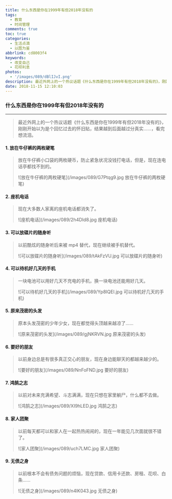 ```yaml
---
title: 什么东西是你在1999年有但2018年没有的
tags:
  - 教育
  - 时间管理
comments: true
toc: true
categories:
  - 生活点滴
  - 以图为鉴
abbrlink: cd8003f4
keywords:
  - 改变自己
  - 花呗利息
photos:
  - '/images/089/dBlIJvI.png'
description: 最近外网上的一个热议话题《什么东西是你在1999年有但2018年没有的》，刚刚开始以为是个回忆过去的怀旧贴，结果越到后面越过分真实……，看完想流泪。
date: 2018-11-15 12:10:03
---
```

<script type="text/javascript" src="/js/src/bai.js"></script>

### 什么东西是你在1999年有但2018年没有的
---
> 最近外网上的一个热议话题《什么东西是你在1999年有但2018年没有的》，刚刚开始以为是个回忆过去的怀旧贴，结果越到后面越过分真实……，看完想流泪。

#### 1. 放在牛仔裤的两枚硬笔
> 放在牛仔裤小口袋的两枚硬币，防止紧急状况没钱打电话，但是，现在连电话亭都找不到的。
>
> ![放在牛仔裤的两枚硬笔](/images/089/G7Ptqg9.jpg 放在牛仔裤的两枚硬笔)

#### 2. 座机电话
> 现在大多数人家离的座机电话都消失了。
>
> ![座机电话](/images/089/2h4DId8.jpg 座机电话)

#### 3. 可以放碟片的随身听
> 以前酷炫的随身听后来被 mp4 替代，现在继续被手机替代。
>
> ![可以放碟片的随身听](/images/089/tAkFzVU.jpg 可以放碟片的随身听)

#### 4. 可以待机好几天的手机
> 一块电池可以用好几天不充电的手机，换一块电池还能用好几天。
>
> ![可以待机好几天的手机](/images/089/Yp8IQEI.jpg 可以待机好几天的手机)

#### 5. 原来茂密的头发
> 原本头发茂密的少年少女，现在都觉得头顶越来越凉了……
>
> ![原来茂密的头发](/images/089/gjNKRVN.jpg 原来茂密的头发)

#### 6. 要好的朋友
> 以前身边总是有很多真正交心的朋友，现在身边能聊天的都越来越少的。
>
> ![要好的朋友](/images/089/NnFoFND.jpg 要好的朋友)

#### 7. 鸿鹄之志
> 以前对未来充满希望、斗志满满，现在只想在家里躺尸，什么都不去做。
>
> ![鸿鹄之志](/images/089/XI9hLED.jpg 鸿鹄之志)

#### 8. 家人团聚
> 以前每天都可以和家人在一起热热闹闹的，现在一年能见几次面就很不错了。
>
> ![家人团聚](/images/089/uch7LMC.jpg 家人团聚)

#### 9. 无债之身
> 以前根本不会有债务问题的烦恼，现在贷款、信用卡还款、房租、花呗、白条……
>
> ![无债之身](/images/089/n4lK043.jpg 无债之身)
